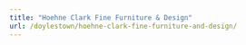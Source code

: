 ```yaml
---
title: "Hoehne Clark Fine Furniture & Design"
url: /doylestown/hoehne-clark-fine-furniture-and-design/
---
```

